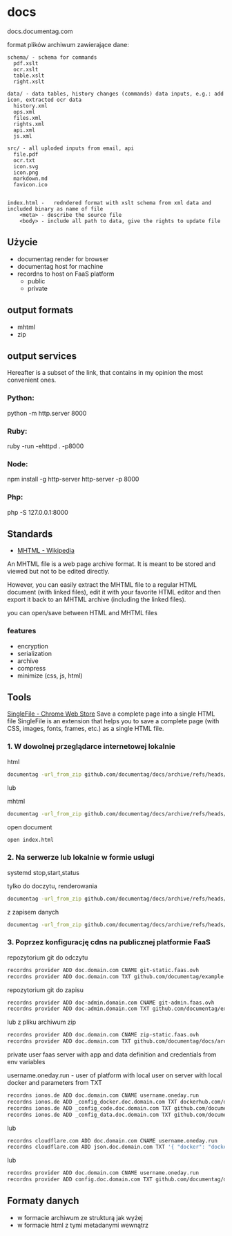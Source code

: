 # docs
docs.documentag.com

format plików archiwum zawierające dane:

    
    
    schema/ - schema for commands
      pdf.xslt
      ocr.xslt            
      table.xslt
      right.xslt
        
    data/ - data tables, history changes (commands) data inputs, e.g.: add icon, extracted ocr data
      history.xml      
      ops.xml
      files.xml
      rights.xml
      api.xml
      js.xml      
    
    src/ - all uploded inputs from email, api
      file.pdf
      ocr.txt
      icon.svg
      icon.png
      markdown.md
      favicon.ico

    
    index.html -   redndered format with xslt schema from xml data and included binary as name of file
        <meta> - describe the source file
        <body> - include all path to data, give the rights to update file



## Użycie


+ documentag render for browser
+ documentag host for machine
+ recordns to host on FaaS platform
    + public
    + private


## output formats

+ mhtml
+ zip


## output services

Hereafter is a subset of the link, that contains in my opinion the most convenient ones.

### Python:

python -m http.server 8000

### Ruby:

ruby -run -ehttpd . -p8000

### Node:

npm install -g http-server
http-server -p 8000

### Php:

php -S 127.0.0.1:8000


  

## Standards


+ [MHTML - Wikipedia](https://en.wikipedia.org/wiki/MHTML)



An MHTML file is a web page archive format. It is meant to be stored and viewed but not to be edited directly.

However, you can easily extract the MHTML file to a regular HTML document (with linked files), edit it with your favorite HTML editor and then export it back to an MHTML archive (including the linked files).

you can open/save between HTML and MHTML files

### features

+ encryption
+ serialization
+ archive
+ compress
+ minimize (css, js, html)

## Tools

[SingleFile - Chrome Web Store](https://chrome.google.com/webstore/detail/singlefile/mpiodijhokgodhhofbcjdecpffjipkle)
Save a complete page into a single HTML file
SingleFile is an extension that helps you to save a complete page (with CSS, images, fonts, frames, etc.) as a single HTML file.



### 1. W dowolnej przeglądarce internetowej lokalnie

html
```bash
documentag -url_from_zip github.com/documentag/docs/archive/refs/heads/main.zip -render_to_html index.html
```

lub

mhtml
```bash
documentag -url_from_zip github.com/documentag/docs/archive/refs/heads/main.zip -render_to_mhtml index.mhtml
```


open document
```bash    
open index.html 
```

### 2. Na serwerze lub lokalnie w formie uslugi

systemd stop,start,status

tylko do doczytu, renderowania
```bash
documentag -url_from_zip github.com/documentag/docs/archive/refs/heads/main.zip -static_host localhost -static_port 80
```

z zapisem danych 
```bash
documentag -url_from_zip github.com/documentag/docs/archive/refs/heads/main.zip -static_host localhost -static_port 80 -admin_host localhost -admin_port 8080
```


### 3. Poprzez konfigurację cdns na publicznej platformie FaaS

repozytorium git do odczytu
```bash
recordns provider ADD doc.domain.com CNAME git-static.faas.ovh
recordns provider ADD doc.domain.com TXT github.com/documentag/example.git
```

repozytorium git do zapisu
```bash
recordns provider ADD doc-admin.domain.com CNAME git-admin.faas.ovh
recordns provider ADD doc-admin.domain.com TXT github.com/documentag/example.git
```

lub z pliku archiwum zip

```bash
recordns provider ADD doc.domain.com CNAME zip-static.faas.ovh
recordns provider ADD doc.domain.com TXT github.com/documentag/docs/archive/refs/heads/main.zip
```


private user faas server with app and data definition and credentials from env variables

username.oneday.run - user of platform with local user on server with local docker and parameters from TXT 
```bash
recordns ionos.de ADD doc.domain.com CNAME username.oneday.run
recordns ionos.de ADD _config_docker.doc.domain.com TXT dockerhub.com/documentag/docs
recordns ionos.de ADD _config_code.doc.domain.com TXT github.com/documentag/docs.git
recordns ionos.de ADD _config_data.doc.domain.com TXT github.com/documentag/docs/archive/refs/heads/main.zip
```

lub 

```bash
recordns cloudflare.com ADD doc.domain.com CNAME username.oneday.run
recordns cloudflare.com ADD json.doc.domain.com TXT '{ "docker": "dockerhub.com/documentag/docs", "code": "github.com/documentag/docs.git", "data": "github.com/documentag/docs/archive/refs/heads/main.zip"}
```

lub 

```bash
recordns provider ADD doc.domain.com CNAME username.oneday.run
recordns provider ADD config.doc.domain.com TXT github.com/documentag/doc-config.git
```



## Formaty danych


+ w formacie archiwum ze strukturą jak wyżej
+ w formacie html z tymi metadanymi wewnątrz


